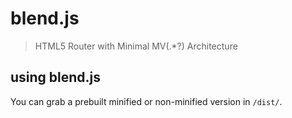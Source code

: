 
# blend.js

> HTML5 Router with Minimal MV(.*?) Architecture

## using blend.js

You can grab a prebuilt minified or non-minified version in `/dist/`.
